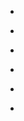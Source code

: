 
- [](/2021/03/4d1fb5fa3502d4df0ff4f70f9891a7c3/)

- [](/2021/03/273eae12d668c24135d4db358511c9d4/)

- [](/2021/03/096b7c67797c165b01283d0c7cd6c016/)

- [](/2021/03/951fcfe07a7cbb8d04ee6dd219c181fb/)

- [](/2021/03/2b14f8356f57460da0a4790b27b44b8a/)

- [](/2021/02/512f30a007215436724cc156c524ff00/)
